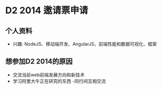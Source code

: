 # D2 2014 邀请票申请

## 个人资料

- 兴趣: NodeJS、移动端开发、AngularJS，前端性能和数据可视化、框架

## 想参加D2 2014的原因

- 交流当前web前端发展方向和新技术
- 学习阿里大牛正在研究的东西
-同行间互相交流
